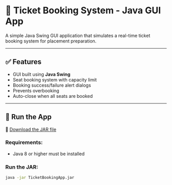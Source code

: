 # 🎫 Ticket Booking System - Java GUI App

A simple Java Swing GUI application that simulates a real-time ticket booking system for placement preparation.

---

## ✅ Features

- GUI built using **Java Swing**
- Seat booking system with capacity limit
- Booking success/failure alert dialogs
- Prevents overbooking
- Auto-close when all seats are booked

---

## 🚀 Run the App

🔗 [Download the JAR file](https://drive.google.com/file/d/11MthOYvzXVu7aNVEu3vuFA6-enrrLlsS/view?usp=sharing)

### Requirements:
- Java 8 or higher must be installed

### Run the JAR:
```bash
java -jar TicketBookingApp.jar
